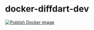 # docker-diffdart-dev

[![Publish Docker image](https://github.com/jslee02/docker-diffdart-dev/actions/workflows/docker_image.yml/badge.svg)](https://github.com/jslee02/docker-diffdart-dev/actions/workflows/docker_image.yml)
